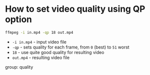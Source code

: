 # How to set video quality using QP option

```bash
ffmpeg -i in.mp4 -qp 18 out.mp4
```

- `-i in.mp4` - input video file
- `-qp` - sets quality for each frame, from `0` (best) to `51` worst
- `18` - use quite good quality for resulting video
- `out.mp4` - resulting video file

group: quality


